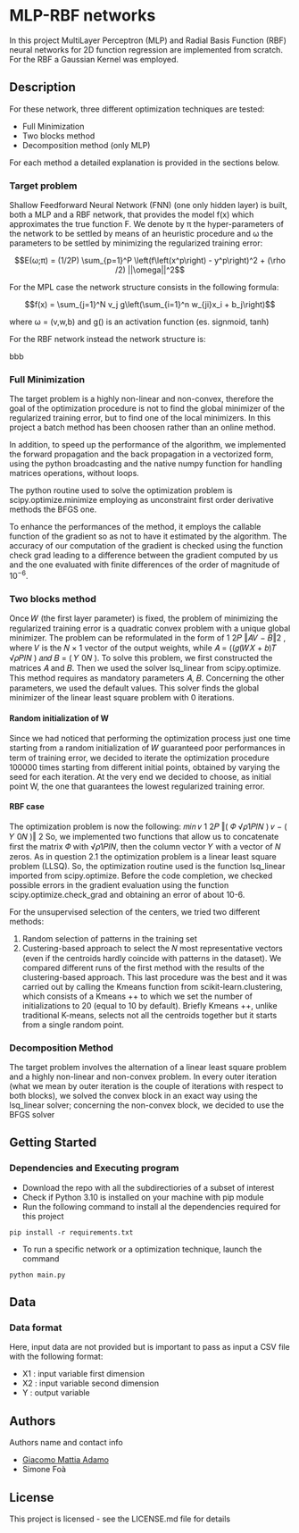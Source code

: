 # MLP-RBF networks
In this project MultiLayer Perceptron (MLP) and Radial Basis Function (RBF) neural networks for 2D function regression are implemented from scratch. For the RBF a Gaussian Kernel was employed.

## Description

For these network, three different optimization techniques are tested:
 - Full Minimization
 - Two blocks method
 - Decomposition method (only MLP)

For each method a detailed explanation is provided in the sections below.

### Target problem

Shallow Feedforward Neural Network (FNN) (one only hidden layer) is built, both
 a MLP and a RBF network, that provides the model f(x) which approximates the true function
 F. We denote by π the hyper-parameters of the network to be settled by means of an heuristic
 procedure and ω the parameters to be settled by minimizing the regularized training error:

``` math
E(ω;π) = (1/2P) \sum_{p=1}^P \left(f\left(x^p\right) - y^p\right)^2 + (\rho /2) ||\omega||^2
```

 For the MPL case the network structure consists in the following formula:

 ``` math
f(x) = \sum_{j=1}^N v_j g\left(\sum_{i=1}^n w_{ji}x_i + b_j\right)
```
where ω = (v,w,b) and g() is an activation function (es. signmoid, tanh)


 For the RBF network instead the network structure is:

 bbb

 
### Full Minimization 

The target problem is a highly non-linear and non-convex, therefore the goal of the optimization procedure is not to find the global minimizer of the regularized training error, but to find one of the local minimizers. In this project a batch method has been choosen rather than an online method.

In addition, to speed up the performance of the algorithm, we implemented the forward propagation and the back propagation in a vectorized form, using the python broadcasting and the native numpy function for handling matrices operations, without loops. 

The python routine used to solve the optimization problem is scipy.optimize.minimize employing as unconstraint first order derivative methods the BFGS one.

To enhance the performances of the method, it employs the callable function of the gradient so as not to have it estimated by the algorithm. The accuracy of our computation of the gradient is checked using the function check grad leading to a difference between the gradient computed by us and the one evaluated with finite differences of the order of magnitude of $10^{−6}$.

### Two blocks method

Once 𝑊 (the first layer parameter) is fixed, the problem of minimizing the regularized training error is a quadratic convex problem with a unique global
minimizer. The problem can be reformulated in the form of 1
2𝑃 ‖𝐴𝑉 − 𝐵‖2
, where 𝑉 is the 𝑁 × 1 vector of the output weights,
while 𝐴 = ((𝑔(𝑊𝑋 + 𝑏)𝑇
√𝜌𝑃𝐼𝑁
) 𝑎𝑛𝑑 𝐵 = ( 𝑌
0𝑁
).
To solve this problem, we first constructed the matrices 𝐴 and 𝐵. Then we used the solver lsq_linear from scipy.optimize. This
method requires as mandatory parameters 𝐴, 𝐵. Concerning the other parameters, we used the default values. This solver finds
the global minimizer of the linear least square problem with 0 iterations.

#### Random initialization of W
Since we had noticed that performing the optimization process just one time starting from a random initialization of 𝑊
guaranteed poor performances in term of training error, we decided to iterate the optimization procedure 100000 times starting
from different initial points, obtained by varying the seed for each iteration. At the very end we decided to
choose, as initial point W, the one that guarantees the lowest regularized training error.

#### RBF case

The
optimization problem is now the following:
𝑚𝑖𝑛
𝑣
1
2𝑃 ‖( 𝛷
√𝜌1𝑃𝐼𝑁
) 𝑣 − ( 𝑌
0𝑁
)‖
2
So, we implemented two functions that allow us to concatenate first the matrix 𝛷 with √𝜌1𝑃𝐼𝑁, then the column vector 𝑌 with a
vector of 𝑁 zeros. As in question 2.1 the optimization problem is a linear least square problem (LLSQ). So, the optimization routine
used is the function lsq_linear imported from scipy.optimize. Before the code completion, we checked possible errors in the
gradient evaluation using the function scipy.optimize.check_grad and obtaining an error of about 10-6.

For the unsupervised selection of the centers, we tried two different methods:
1) Random selection of patterns in the training set
2) Custering-based approach to select the 𝑁 most representative vectors (even if the centroids hardly coincide with
patterns in the dataset).
We compared different runs of the first method with the results of the clustering-based approach. This last procedure was the
best and it was carried out by calling the Kmeans function from scikit-learn.clustering, which consists of a Kmeans ++ to which we
set the number of initializations to 20 (equal to 10 by default). Briefly Kmeans ++, unlike traditional K-means, selects not all the
centroids together but it starts from a single random point.

### Decomposition Method

The target problem involves the alternation of a linear least square problem and a highly non-linear and non-convex problem. In
every outer iteration (what we mean by outer iteration is the couple of iterations with respect to both blocks), we solved the
convex block in an exact way using the lsq_linear solver; concerning the non-convex block, we decided to use the BFGS solver

## Getting Started

### Dependencies and Executing program

 - Download the repo with all the subdirectiories of a subset of interest
 - Check if Python 3.10 is installed on your machine with pip module
 - Run the following command to install al the dependencies required for this project
```
pip install -r requirements.txt
```
- To run a specific network or a optimization technique, launch the command
```
python main.py
```
## Data 

### Data format

Here, input data are not provided but is important to pass as input a CSV file with the following format:

 - X1 : input variable first dimension 
 - X2 : input variable second dimension
 - Y  : output variable


## Authors

Authors name and contact info

- [Giacomo Mattia Adamo](www.linkedin.com/in/giacomo-mattia-adamo-b36a831ba)
- Simone Foà

## License

This project is licensed - see the LICENSE.md file for details
